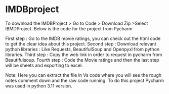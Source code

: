 # IMDBproject
 To download the IMDBProject > Go to Code > Download Zip >Select IBMDProject.
Below is the code for the project from Pycharm

First step : Go to the IMDB movie ratings, you can check out the html code to get the clear idea about this project. 
Second step : Download relevant python libraries : Like Requests, BeautifulSoup and Openpyxl from python libraries. 
Third step : Copy the web link in order to request in pycharm from Beautifulsoup.
Fourth step : Code the Movie ratings and then the last step will be sheets and exporting to excel. 

Note: Here you can extract the file in Vs code where you will see the rough notes comment down and the raw code running. To do this project Pycharm was used in python 3.11 version.

